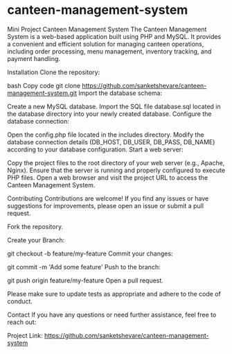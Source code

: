 # canteen-management-system
Mini Project
Canteen Management System
The Canteen Management System is a web-based application built using PHP and MySQL. It provides a convenient and efficient solution for managing canteen operations, including order processing, menu management, inventory tracking, and payment handling.

Installation
Clone the repository:

bash
Copy code
git clone https://github.com/sanketshevare/canteen-management-system.git
Import the database schema:

Create a new MySQL database.
Import the SQL file database.sql located in the database directory into your newly created database.
Configure the database connection:

Open the config.php file located in the includes directory.
Modify the database connection details (DB_HOST, DB_USER, DB_PASS, DB_NAME) according to your database configuration.
Start a web server:

Copy the project files to the root directory of your web server (e.g., Apache, Nginx).
Ensure that the server is running and properly configured to execute PHP files.
Open a web browser and visit the project URL to access the Canteen Management System.

Contributing
Contributions are welcome! If you find any issues or have suggestions for improvements, please open an issue or submit a pull request.

Fork the repository.

Create your Branch:


git checkout -b feature/my-feature
Commit your changes:


git commit -m 'Add some feature'
Push to the branch:


git push origin feature/my-feature
Open a pull request.

Please make sure to update tests as appropriate and adhere to the code of conduct.

Contact
If you have any questions or need further assistance, feel free to reach out:

Project Link: https://github.com/sanketshevare/canteen-management-system
